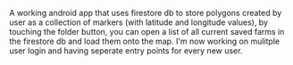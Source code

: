 A working android app that uses firestore db to store polygons created by user as a collection of markers (with latitude and longitude values), by touching the folder button, you can open a list of all current saved farms in the firestore db and load them onto the map. I'm now working on mulitple user login and having seperate entry points for every new user.
